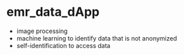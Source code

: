 # emr_data_dApp
* image processing
* machine learning to identify data that is not anonymized
* self-identification to access data
